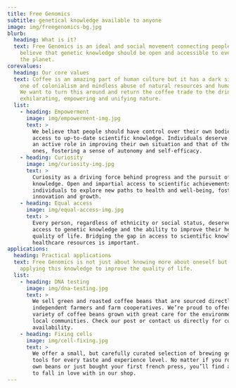 ```yaml
---
title: Free Genomics
subtitle: genetical knowledge available to anyone
image: img/freegenomics-bg.jpg
blurb:
  heading: What is it?
  text: Free Genomics is an ideal and social movement connecting people who
    believe that genetic knowledge should be open and accessible to everyone on
    the planet.
corevalues:
  heading: Our core values
  text: Coffee is an amazing part of human culture but it has a dark side too –
    one of colonialism and mindless abuse of natural resources and human lives.
    We want to turn this around and return the coffee trade to the drink’s
    exhilarating, empowering and unifying nature.
  list:
    - heading: Empowerment
      image: img/empowerment-img.jpg
      text: >
        We believe that people should have control over their own bodies and
        access to up-to-date scientific knowledge. Individuals deserve of taking
        an active role in improving their own situation and that of their loved
        ones, fostering a sense of autonomy and self-efficacy.
    - heading: Curiosity
      image: img/curiosity-img.jpg
      text: >
        Curiosity as a driving force behind progress and the pursuit of
        knowledge. Open and impartial access to scientific achievements allows
        individuals to explore new paths to health and well-being, fostering
        innovation and growth.
    - heading: Equal access
      image: img/equal-access-img.jpg
      text: >
        Every person, regardless of ethnicity or social status, deserves equal
        access to genetic knowledge and the ability to improve their health and
        quality of life. Bridging the gap in access to scientific knowledge and
        healthcare resources is important.
applications:
  heading: Practical applications
  text: Free Genomics is not just about knowing more about oneself but also about
    applying this knowledge to improve the quality of life.
  list:
    - heading: DNA testing
      image: img/dna-testing.jpg
      text: >
        We sell green and roasted coffee beans that are sourced directly from
        independent farmers and farm cooperatives. We’re proud to offer a
        variety of coffee beans grown with great care for the environment and
        local communities. Check our post or contact us directly for current
        availability.
    - heading: Fixing cells
      image: img/cell-fixing.jpg
      text: >
        We offer a small, but carefully curated selection of brewing gear and
        tools for every taste and experience level. No matter if you roast your
        own beans or just bought your first french press, you’ll find a gadget
        to fall in love with in our shop.
---
```

